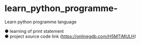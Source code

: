 # learn_python_programme-
Learn python programme language 

● learning of print statement  
● project source code link
(https://onlinegdb.com/H5MTiMULH)

